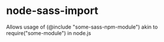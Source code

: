 # node-sass-import
Allows usage of (@include "some-sass-npm-module") akin to require("some-module") in node.js
